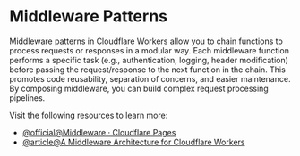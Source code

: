 # Middleware Patterns

Middleware patterns in Cloudflare Workers allow you to chain functions to process requests or responses in a modular way. Each middleware function performs a specific task (e.g., authentication, logging, header modification) before passing the request/response to the next function in the chain. This promotes code reusability, separation of concerns, and easier maintenance. By composing middleware, you can build complex request processing pipelines.

Visit the following resources to learn more:

- [@official@Middleware · Cloudflare Pages](https://developers.cloudflare.com/pages/functions/middleware/)
- [@article@A Middleware Architecture for Cloudflare Workers](https://boxesplusarrows.com/blog/a-middleware-architecture-for-cloudflare-workers/)
